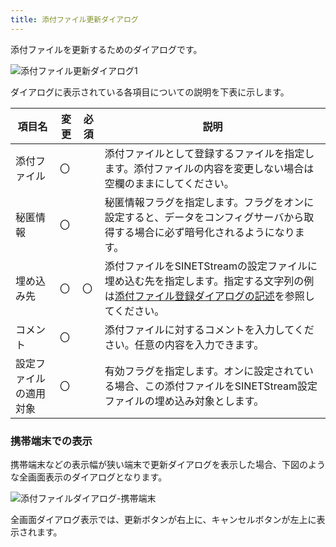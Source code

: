 ```yaml
---
title: 添付ファイル更新ダイアログ
---
```


添付ファイルを更新するためのダイアログです。

![添付ファイル更新ダイアログ1](../img/screen-321-01.png)

ダイアログに表示されている各項目についての説明を下表に示します。

|項目名|変更|必須|説明|
|---|---|---|---|
|添付ファイル|〇||添付ファイルとして登録するファイルを指定します。添付ファイルの内容を変更しない場合は空欄のままにしてください。|
|秘匿情報|〇||秘匿情報フラグを指定します。フラグをオンに設定すると、データをコンフィグサーバから取得する場合に必ず暗号化されるようになります。|
|埋め込み先|〇|〇|添付ファイルをSINETStreamの設定ファイルに埋め込む先を指定します。指定する文字列の例は[添付ファイル登録ダイアログの記述](../screen-311/#埋め込み先の指定について)を参照してください。|
|コメント|〇||添付ファイルに対するコメントを入力してください。任意の内容を入力できます。|
|設定ファイルの適用対象|〇||有効フラグを指定します。オンに設定されている場合、この添付ファイルをSINETStream設定ファイルの埋め込み対象とします。|

### 携帯端末での表示

携帯端末などの表示幅が狭い端末で更新ダイアログを表示した場合、下図のような全画面表示のダイアログとなります。

![添付ファイルダイアログ-携帯端末](../img/screen-321-02.png)

全画面ダイアログ表示では、更新ボタンが右上に、キャンセルボタンが左上に表示されます。
